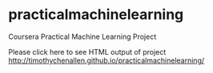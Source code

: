 # practicalmachinelearning
Coursera Practical Machine Learning Project

Please click here to see HTML output of project
http://timothychenallen.github.io/practicalmachinelearning/